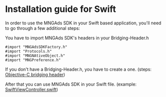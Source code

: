 # Installation guide for Swift

In order to use the MNGAds SDK in your Swift based application, you'll need to go through a few additional steps:

You have to import MNGAds SDK's headers in your Bridging-Header.h

```
#import "MNGAdsSDKFactory.h"
#import "Protocols.h"
#import "MNGNAtiveObject.h"
#import "MNGPreference.h"
```

If you don't have a Bridging-Header.h, you have to create a one. (steps: [Objective-C bridging header](https://developer.apple.com/library/ios/documentation/Swift/Conceptual/BuildingCocoaApps/MixandMatch.html#//apple_ref/doc/uid/TP40014216-CH10-XID_78))

After that you can use MNGAds SDK in your Swift file. (example: [SwiftViewController.swift](https://bitbucket.org/mngcorp/mngads-demo-ios/src/HEAD/Demo/MNG-Ads-SDK/SwiftViewController.swift?at=master))